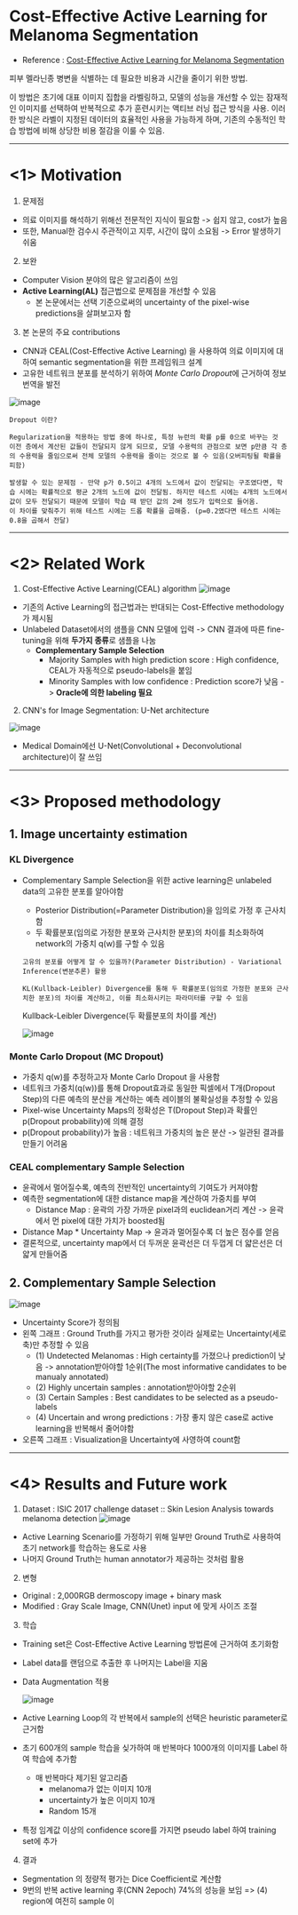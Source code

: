 # Cost-Effective Active Learning for Melanoma Segmentation

- Reference : [Cost-Effective Active Learning for Melanoma Segmentation][link]

피부 멜라닌종 병변을 식별하는 데 필요한 비용과 시간을 줄이기 위한 방법.

이 방법은 초기에 대표 이미지 집합을 라벨링하고, 모델의 성능을 개선할 수 있는 잠재적인 이미지를 선택하여 반복적으로 추가 훈련시키는 액티브 러닝 접근 방식을 사용. 이러한 방식은 라벨이 지정된 데이터의 효율적인 사용을 가능하게 하며, 기존의 수동적인 학습 방법에 비해 상당한 비용 절감을 이룰 수 있음.

---
# <1> Motivation
1. 문제점
  - 의료 이미지를 해석하기 위해선 전문적인 지식이 필요함 -> 쉽지 않고, cost가 높음
  - 또한, Manual한 검수시 주관적이고 지루, 시간이 많이 소요됨 -> Error 발생하기 쉬움

2. 보완
  - Computer Vision 분야의 많은 알고리즘이 쓰임
  - **Active Learning(AL)** 접근법으로 문제점을 개선할 수 있음
    - 본 논문에서는 선택 기준으로써의 uncertainty of the pixel-wise predictions을 살펴보고자 함

3. 본 논문의 주요 contributions
  - CNN과 CEAL(Cost-Effective Active Learning) 을 사용하여 의료 이미지에 대하여 semantic segmentation을 위한 프레임워크 설계
  - 고유한 네트워크 분포를 분석하기 위하여 *Monte Carlo Dropout*에 근거하여 정보 번역을 발전

  ![image](https://user-images.githubusercontent.com/108987773/218634777-fe488fa5-731e-4227-a837-f0eef69d9e0b.png)

  ```
  Dropout 이란?
  
  Regularization을 적용하는 방법 중에 하나로, 특정 뉴런의 확률 p를 0으로 바꾸는 것
  이전 층에서 계산된 값들이 전달되지 않게 되므로, 모델 수용력의 관점으로 보면 p만큼 각 층의 수용력을 줄임으로써 전체 모델의 수용력을 줄이는 것으로 볼 수 있음(오버피팅될 확률을 피함)

  발생할 수 있는 문제점 - 만약 p가 0.5이고 4개의 노드에서 값이 전달되는 구조였다면, 학습 시에는 확률적으로 평균 2개의 노드에 값이 전달됨. 하지만 테스트 시에는 4개의 노드에서 값이 모두 전달되기 때문에 모델이 학습 때 받던 값의 2배 정도가 입력으로 들어옴.
  이 차이를 맞춰주기 위해 테스트 시에는 드롭 확률을 곱해줌. (p=0.2였다면 테스트 시에는 0.8을 곱해서 전달)
  ```
---
# <2> Related Work
1. Cost-Effective Active Learning(CEAL) algorithm
  ![image](https://user-images.githubusercontent.com/108987773/218636341-e55d08d9-93ca-4682-8867-023522531050.png)
  - 기존의 Active Learning의 접근법과는 반대되는 Cost-Effective methodology가 제시됨
  - Unlabeled Dataset에서의 샘플을 CNN 모델에 입력 -> CNN 결과에 따른 fine-tuning을 위해 **두가지 종류**로 샘플을 나눔
    - **Complementary Sample Selection**
      - Majority Samples with high prediction score : High confidence, CEAL가 자동적으로 pseudo-labels을 붙임
      - Minority Samples with low confidence : Prediction score가 낮음 -> **Oracle에 의한 labeling 필요**

2. CNN's for Image Segmentation: U-Net architecture

  ![image](https://user-images.githubusercontent.com/108987773/218638043-f3f67b41-2c76-4374-99b8-7371e643de7f.png)
  - Medical Domain에선 U-Net(Convolutional + Deconvolutional architecture)이 잘 쓰임
---
# <3> Proposed methodology
## 1. Image uncertainty estimation
### KL Divergence
- Complementary Sample Selection을 위한 active learning은 unlabeled data의 고유한 분포를 알아야함
  - Posterior Distribution(=Parameter Distribution)을 임의로 가정 후 근사치함
  - 두 확률분포(임의로 가정한 분포와 근사치한 분포)의 차이를 최소화하여 network의 가중치 q(w)를 구할 수 있음
  ```
  고유의 분포를 어떻게 알 수 있을까?(Parameter Distribution) - Variational Inference(변분추론) 활용
  
  KL(Kullback-Leibler) Divergence를 통해 두 확률분포(임의로 가정한 분포와 근사치한 분포)의 차이를 계산하고, 이를 최소화시키는 파라미터를 구할 수 있음
  ```
    Kullback-Leibler Divergence(두 확률분포의 차이를 계산)
    
    ![image](https://user-images.githubusercontent.com/108987773/218925492-fbd93bcf-48a0-456a-90cc-fdc7f3ab0497.png)

### Monte Carlo Dropout (MC Dropout)
- 가중치 q(w)를 추정하고자 Monte Carlo Dropout 을 사용함
- 네트워크 가중치(q(w))를 통해 Dropout효과로 동일한 픽셀에서 T개(Dropout Step)의 다른 예측의 분산을 계산하는 예측 레이블의 불확실성을 추정할 수 있음 
- Pixel-wise Uncertainty Maps의 정확성은 T(Dropout Step)과 확률인 p(Dropout probability)에 의해 결정
- p(Dropout probability)가 높음 : 네트워크 가중치의 높은 분산 -> 일관된 결과를 만들기 어려움

### CEAL complementary Sample Selection
- 윤곽에서 멀어질수록, 예측의 전반적인 uncertainty의 기여도가 커져야함
- 예측한 segmentation에 대한 distance map을 계산하여 가중치를 부여
  - Distance Map : 윤곽의 가장 가까운 pixel과의 euclidean거리 계산 -> 윤곽에서 먼 pixel에 대한 가치가 boosted됨
- Distance Map * Uncertainty Map -> 윤과과 멀어질수록 더 높은 점수를 얻음
- 결론적으로, uncertainty map에서 더 두꺼운 윤곽선은 더 두껍게 더 얇은선은 더 얇게 만들어줌

## 2. Complementary Sample Selection
  ![image](https://user-images.githubusercontent.com/108987773/218933005-059635bb-f992-4477-83ab-64a39ccd8552.png)
  - Uncertainty Score가 정의됨 
  - 왼쪽 그래프 : Ground Truth를 가지고 평가한 것이라 실제로는 Uncertainty(세로축)만 추정할 수 있음
    - (1) Undetected Melanomas : High certainty를 가졌으나 prediction이 낮음 -> annotation받아야할 1순위(The most informative candidates to be manualy annotated)
    - (2) Highly uncertain samples : annotation받아야할 2순위
    - (3) Certain Samples : Best candidates to be selected as a pseudo-labels
    - (4) Uncertain and wrong predictions : 가장 좋지 않은 case로 active learning을 반복해서 줄어야함
  - 오른쪽 그래프 : Visualization을 Uncertainty에 사영하여 count함
---
# <4> Results and Future work
1. Dataset : ISIC 2017 challenge dataset :: Skin Lesion Analysis towards melanoma detection
  ![image](https://user-images.githubusercontent.com/108987773/218935512-8ff25a7d-f7a8-4a79-a4ca-3e1af20c8314.png)
  
  - Active Learning Scenario를 가정하기 위해 일부만 Ground Truth로 사용하여 초기 network를 학습하는 용도로 사용
  - 나머지 Ground Truth는 human annotator가 제공하는 것처럼 활용

2. 변형
  - Original : 2,000RGB dermoscopy image + binary mask
  - Modified : Gray Scale Image, CNN(Unet) input 에 맞게 사이즈 조절

3. 학습
  - Training set은 Cost-Effective Active Learning 방법론에 근거하여 초기화함
  - Label data를 랜덤으로 추출한 후 나머지는 Label을 지움
  - Data Augmentation 적용
  
    ![image](https://user-images.githubusercontent.com/108987773/218939702-e1fd939f-e00f-45d4-9705-a387d58a6c52.png)
  - Active Learning Loop의 각 반복에서 sample의 선택은 heuristic parameter로 근거함
  - 초기 600개의 sample 학습을 싲가하여 매 반복마다 1000개의 이미지를 Label 하여 학습에 추가함
    - 매 반복마다 제기된 알고리즘
      - melanoma가 없는 이미지 10개
      - uncertainty가 높은 이미지 10개
      - Random 15개
  - 특정 임계값 이상의 confidence score를 가지면 pseudo label 하여 training set에 추가

4. 결과
  - Segmentation 의 정량적 평가는 Dice Coefficient로 계산함
  - 9번의 반복 active learning 후(CNN 2epoch) 74%의 성능을 보임 => (4) region에 여전히 sample 이 





[link]: https://arxiv.org/pdf/1711.09168.pdf
